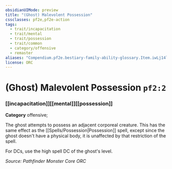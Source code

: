 ```yaml
---
obsidianUIMode: preview
title: "(Ghost) Malevolent Possession"
cssclasses: pf2e,pf2e-action
tags:
  - trait/incapacitation
  - trait/mental
  - trait/possession
  - trait/common
  - category/offensive
  - remaster
aliases: "Compendium.pf2e.bestiary-family-ability-glossary.Item.iwLj14liESK5OBN8"
license: ORC
---
```

# (Ghost) Malevolent Possession `pf2:2`

### [[incapacitation]][[mental]][[possession]]

**Category** offensive; 




The ghost attempts to possess an adjacent corporeal creature. This has the same effect as the [[Spells/Possession|Possession]] spell, except since the ghost doesn't have a physical body, it is unaffected by that restriction of the spell.

For DCs, use the high spell DC of the ghost's level.

*Source: Pathfinder Monster Core*
*ORC*